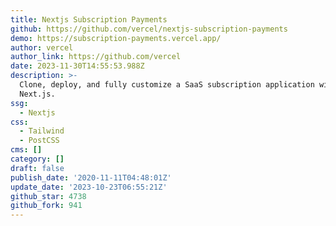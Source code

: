```yaml
---
title: Nextjs Subscription Payments
github: https://github.com/vercel/nextjs-subscription-payments
demo: https://subscription-payments.vercel.app/
author: vercel
author_link: https://github.com/vercel
date: 2023-11-30T14:55:53.988Z
description: >-
  Clone, deploy, and fully customize a SaaS subscription application with
  Next.js.
ssg:
  - Nextjs
css:
  - Tailwind
  - PostCSS
cms: []
category: []
draft: false
publish_date: '2020-11-11T04:48:01Z'
update_date: '2023-10-23T06:55:21Z'
github_star: 4738
github_fork: 941
---
```

